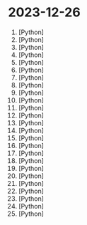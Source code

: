 # 2023-12-26

1. [](https://github.comundefined "StreamDiffusion: A Pipeline-Level Solution for Real-Time Interactive Generation") [Python]
2. [](https://github.comundefined "") [Python]
3. [](https://github.comundefined "完全免费开源，基于 Requests 模块实现：TikTok 主页/视频/图集/原声；抖音主页/视频/图集/收藏/直播/原声/合集/评论/账号/搜索/热榜数据采集工具") [Python]
4. [](https://github.comundefined "Dev tool that writes scalable apps from scratch while the developer oversees the implementation") [Python]
5. [](https://github.comundefined "GUI-focused roop") [Python]
6. [](https://github.comundefined "AppAgent: Multimodal Agents as Smartphone Users, an LLM-based multimodal agent framework designed to operate smartphone apps.") [Python]
7. [](https://github.comundefined "A unified evaluation framework for large language models") [Python]
8. [](https://github.comundefined "A sound cloning tool with a web interface, using your voice or any sound to record audio / 一个带web界面的声音克隆工具，使用你的音色或任意声音来录制音频") [Python]
9. [](https://github.comundefined "🏡 Open source home automation that puts local control and privacy first.") [Python]
10. [](https://github.comundefined "🔒 Consolidating and extending hosts files from several well-curated sources. Optionally pick extensions for porn, social media, and other categories.") [Python]
11. [](https://github.comundefined "A computer algebra system written in pure Python") [Python]
12. [](https://github.comundefined "The most powerful and modular stable diffusion GUI, api and backend with a graph/nodes interface.") [Python]
13. [](https://github.comundefined "one-click face swap") [Python]
14. [](https://github.comundefined "") [Python]
15. [](https://github.comundefined "GUI for a Vocal Remover that uses Deep Neural Networks.") [Python]
16. [](https://github.comundefined "Electrumx Atomicals Indexer Server") [Python]
17. [](https://github.comundefined "") [Python]
18. [](https://github.comundefined "scikit-learn: machine learning in Python") [Python]
19. [](https://github.comundefined "Command-line program to download image galleries and collections from several image hosting sites") [Python]
20. [](https://github.comundefined "Linux, Jenkins, AWS, SRE, Prometheus, Docker, Python, Ansible, Git, Kubernetes, Terraform, OpenStack, SQL, NoSQL, Azure, GCP, DNS, Elastic, Network, Virtualization. DevOps Interview Questions") [Python]
21. [](https://github.comundefined "Focus on prompting and generating") [Python]
22. [](https://github.comundefined "Wall of Flippers is designed to find Flipper Zero devices using BLE (Bluetooth Low Energy)") [Python]
23. [](https://github.comundefined "Max搶票機器人(maxbot) help you quickly buy your tickets") [Python]
24. [](https://github.comundefined "Advanced Python Mastery (course by @dabeaz)") [Python]
25. [](https://github.comundefined "Fast and Simple Face Swap Extension Node for ComfyUI") [Python]
